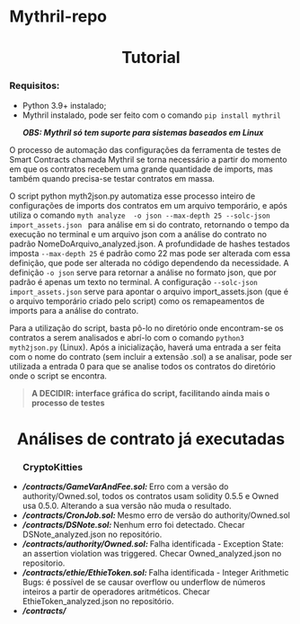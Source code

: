 # Mythril-repo


<h1 align="center">Tutorial</h1>
<h3>Requisitos:</h3>
<ul>
    <li>Python 3.9+ instalado; </li>
    <li>Mythril instalado, pode ser feito com o comando <code>pip install mythril</code> </li>
    <p><i><b>OBS: Mythril só tem suporte para sistemas baseados em Linux</i></b></p>
</ul>
<p>O processo de automação das configurações da ferramenta de testes de Smart Contracts chamada Mythril se torna necessário a partir do momento em que os contratos recebem uma grande quantidade de imports, mas também quando precisa-se testar contratos em massa.</p>
<p>O script python myth2json.py automatiza esse processo inteiro de configurações de imports dos contratos em um arquivo temporário, e após utiliza o comando <code>myth analyze <file> -o json --max-depth 25 --solc-json import_assets.json </code> para análise em si do contrato, retornando o tempo da execução no terminal e um arquivo json com a análise do contrato no padrão NomeDoArquivo_analyzed.json. A profundidade de hashes testados imposta <code>--max-depth 25</code> é padrão como 22 mas pode ser alterada com essa definição, que pode ser alterada no código dependendo da necessidade. A definição <code>-o json</code> serve para retornar a análise no formato json, que por padrão é apenas um texto no terminal. A configuração <code>--solc-json import_assets.json</code> serve para apontar o arquivo import_assets.json (que é o arquivo temporário criado pelo script) como os remapeamentos de imports para a análise do contrato.</p>
<p>Para a utilização do script, basta pô-lo no diretório onde encontram-se os contratos a serem analisados e abrí-lo com o comando <code>python3 myth2json.py</code> (Linux). Após a inicialização, haverá uma entrada a ser feita com o nome do contrato (sem incluir a extensão .sol) a se analisar, pode ser utilizada a entrada 0 para que se analise todos os contratos do diretório onde o script se encontra.</p>
<blockquote> <b>A DECIDIR: interface gráfica do script, facilitando ainda mais o processo de testes</b> </blockquote>


<h1 align="center">Análises de contrato já executadas</h1>
<ul>
<h3>CryptoKitties</h3>    
    <li><i><b> /contracts/GameVarAndFee.sol: </b></i> Erro com a versão do authority/Owned.sol, todos os contratos usam solidity 0.5.5 e Owned usa 0.5.0. Alterando a sua versão não muda o resultado.</li>
    <li><i><b> /contracts/CronJob.sol: </b></i>Mesmo erro de versão do authority/Owned.sol</li>
    <li><i><b> /contracts/DSNote.sol: </b></i> Nenhum erro foi detectado. Checar DSNote_analyzed.json no repositório. </li>
    <li><i><b> /contracts/authority/Owned.sol: </b></i> Falha identificada - Exception State: an assertion violation was triggered. Checar Owned_analyzed.json no repositorio.</li>
    <li><i><b> /contracts/ethie/EthieToken.sol: </b></i> Falha identificada - Integer Arithmetic Bugs: é possível de se causar overflow ou underflow de números inteiros a partir de operadores aritméticos. Checar EthieToken_analyzed.json no repositório.</li> 
    <li><i><b> /contracts/ </b></i> </li> 
    
</ul>
